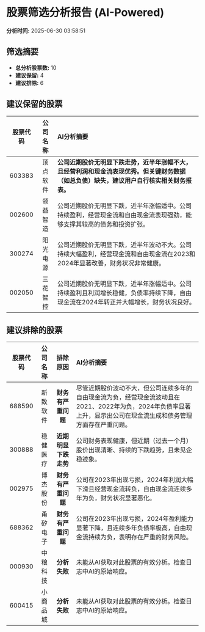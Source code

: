 # 股票筛选分析报告 (AI-Powered)

**分析时间:** 2025-06-30 03:58:51

## 筛选摘要

- **总分析股票数:** 10
- **建议保留:** 4
- **建议排除:** 6

## 建议保留的股票

| 股票代码 | 公司名称 | AI分析摘要 |
|:---:|:---:|:---|
| 603383 | 顶点软件 | **公司近期股价无明显下跌走势，近半年涨幅不大，且经营利润和现金流表现优秀。但关键财务数据（如总负债）缺失，建议用户自行核实相关财务报表。** |
| 002600 | 领益智造 | 公司近期股价无明显下跌，近半年涨幅适中。公司持续盈利，经营现金流和自由现金流表现强劲，能够支撑其较高的债务和投资扩张。 |
| 300274 | 阳光电源 | 公司近期股价无明显下跌，近半年波动不大。公司持续大幅盈利，经营现金流和自由现金流在2023和2024年显著改善，财务状况非常健康。 |
| 002050 | 三花智控 | 公司近期股价无明显下跌，近半年涨幅适中。公司持续盈利且利润增长稳健，负债率持续下降，自由现金流在2024年转正并大幅增长，财务状况良好。 |

## 建议排除的股票

| 股票代码 | 公司名称 | 排除原因 | AI分析摘要 |
|:---:|:---:|:---:|:---|
| 688590 | 新致软件 | **财务有严重问题** | 尽管近期股价波动不大，但公司连续多年的自由现金流为负，经营现金流波动且在2021、2022年为负，2024年负债率显著上升，显示出公司在现金流生成和债务管理方面存在严重问题。 |
| 300888 | 稳健医疗 | **近期明显下跌走势** | 公司财务表现健康，但近期（过去一个月）股价出现清晰、持续的下跌趋势，且未见企稳迹象。 |
| 002975 | 博杰股份 | **财务有严重问题** | 公司在2023年出现亏损，2024年利润大幅下滑且经营现金流转负，自由现金流连续多年为负，财务状况显著恶化。 |
| 688362 | 甬矽电子 | **财务有严重问题** | 公司在2023年出现亏损，2024年盈利能力显著下降，且连续多年负债率极高，自由现金流持续为负，表明存在严重的财务风险。 |
| 000930 | 中粮科技 | **分析失败** | 未能从AI获取对此股票的有效分析。检查日志中AI的原始响应。 |
| 600415 | 小商品城 | **分析失败** | 未能从AI获取对此股票的有效分析。检查日志中AI的原始响应。 |
